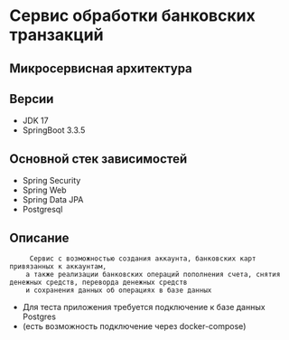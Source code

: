 
# Сервис обработки банковских транзакций

## Микросервисная архитектура

##  Версии
* JDK 17
* SpringBoot 3.3.5

## Основной стек зависимостей
* Spring Security
* Spring Web
* Spring Data JPA
* Postgresql

## Описание
         Сервис с возможностью создания аккаунта, банковских карт привязанных к аккаунтам,
        а также реализации банковских операций пополнения счета, снятия денежных средств, переворда денежных средств
        и сохранения данных об операциях в базе данных

* Для теста приложения требуется подключение к базе данных Postgres
* (есть возможность подключение через docker-compose)